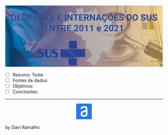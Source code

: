 <!---
<div>
<img src = "reports/figures/projeto_01/Capa_README.png" alt = "Logo_Bootcamp"/>
</div>
--->

![Capa README](reports/figures/projeto_01/Capa_README.png "Capa do README")

- [ ] Resumo: Teste
- [ ] Fontes de dados:
- [ ] Objetivos:
- [ ] Conclusões:

------

<div align = "center">
<div>
<img src = "reports/figures/alura_logo.jpeg" alt = "Logo_Alura" width = "50" /></div>
</div>

by Davi Ramalho
